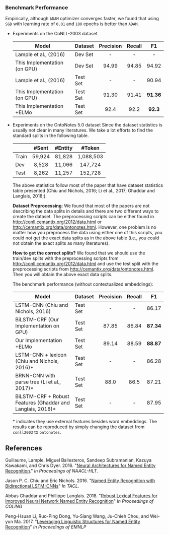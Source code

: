 ### Benchmark Performance

Empirically, although `ADAM` optimizer converges faster, we found that using `SGD` with learning rate of `0.01` and `100` epochs is better than `ADAM`.

* Experiments on the CoNLL-2003 dataset
    
    | Model| Dataset | Precision | Recall | F1 |
    |-------| ------- | :---------: | :------: | :--: |
    |Lample et al., (2016)| Dev Set | - | -|-|
    |This Implementation (on GPU)| Dev Set | 94.99 | 94.85 |94.92|
    |Lample et al., (2016)| Test Set | - | -|90.94|
    |This Implementation (on GPU)| Test Set | 91.30  | 91.41 |**91.36**|
    | This Implementation +ELMo| Test Set | 92.4  | 92.2 |**92.3**|

* Experiments on the OntoNotes 5.0 dataset
    Since the dataset statistics is usually not clear in many literatures. We take a lot efforts to find the standard splits in the following table. 
    
    |  | #Sent | #Entity | #Token | 
    |---|:----:|:----:|:----:|
    |Train|59,924 | 81,828|1,088,503|
    |Dev|8,528 | 11,066|147,724|
    |Test|8,262 | 11,257|152,728|
    
    The above statistics follow most of the paper that have dataset statistics table presented (Chiu and Nichols, 2016; Li et al., 2017; Ghaddar and Langlais, 2018;). 

    **Dataset Preprocessing**: We found that most of the papers are not describing the data splits in details and there are two different ways to create the dataset.
    The preprocessing scripts can be either found in http://conll.cemantix.org/2012/data.html or http://cemantix.org/data/ontonotes.html.
    However, one problem is no matter how you preprocess the data using either one of this scripts, you could not get the exact data splits as in the above table (i.e., you
    could not obtain the exact splits as many literatures).

    **How to get the correct splits?** We found that we should use the train/dev splits with the preprocessing scripts from http://conll.cemantix.org/2012/data.html and use the test split with the
    preprocessing scripts from http://cemantix.org/data/ontonotes.html. Then you will obtain the above exact data splits.

    The benchmark performance (without contextualized embeddings):
    
    | Model| Dataset | Precision | Recall | F1 |
    |-------| ------- | :---------: | :------: | :--: |
    |LSTM-CNN (Chiu and Nichols, 2016)| Test Set | - | -|86.17|
    |BiLSTM-CRF (Our Implementation on GPU)| Test Set | 87.85 | 86.84 |**87.34**|
    | Our Implementation  +ELMo| Test Set | 89.14| 88.59 |**88.87**|
    |LSTM-CNN + lexicon (Chiu and Nichols, 2016)*| Test Set | - | -|86.28|
    |BRNN-CNN with parse tree (Li et al., 2017)*| Test Set | 88.0 | 86.5|87.21| 
    |BiLSTM-CRF + Robust Features (Ghaddar and Langlais, 2018)*| Test Set | - | -|87.95| 
    
    \* indicates they use external features besides word embeddings. 
    The results can be reproduced by simply changing the dataset from `conll2003` to `ontonotes`.


## References
Guillaume, Lample, Miguel Ballesteros, Sandeep Subramanian, Kazuya Kawakami, and Chris Dyer. 2016. "[Neural Architectures for Named Entity Recognition](http://www.anthology.aclweb.org/N/N16/N16-1030.pdf)." *In Proceedings of NAACL-HLT*.

Jason P. C. Chiu and Eric Nichols. 2016. "[Named Entity Recognition with Bidirectional LSTM-CNNs](https://aclweb.org/anthology/Q16-1026)" *In TACL*.

Abbas Ghaddar and Phillippe Langlais. 2018. "[Robust Lexical Features for Improved Neural Network Named Entity Recognition](https://aclweb.org/anthology/C18-1161)" *In Proceedings of COLING*

Peng-Hsuan Li, Ruo-Ping Dong, Yu-Siang Wang, Ju-Chieh Chou, and Wei-yun Ma. 2017. "[Leveraging Linguistic Structures for Named Entity Recognition](https://aclweb.org/anthology/D17-1282)" *In Proceedings of EMNLP*
